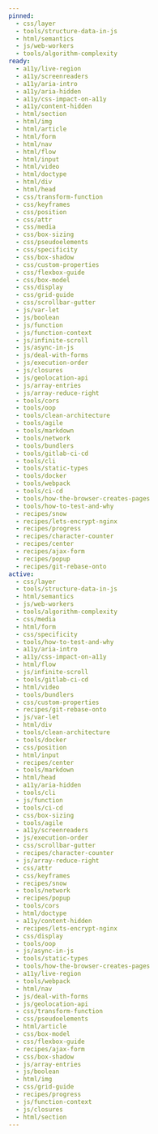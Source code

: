 ```yaml
---
pinned:
  - css/layer
  - tools/structure-data-in-js
  - html/semantics
  - js/web-workers
  - tools/algorithm-complexity
ready:
  - a11y/live-region
  - a11y/screenreaders
  - a11y/aria-intro
  - a11y/aria-hidden
  - a11y/css-impact-on-a11y
  - a11y/content-hidden
  - html/section
  - html/img
  - html/article
  - html/form
  - html/nav
  - html/flow
  - html/input
  - html/video
  - html/doctype
  - html/div
  - html/head
  - css/transform-function
  - css/keyframes
  - css/position
  - css/attr
  - css/media
  - css/box-sizing
  - css/pseudoelements
  - css/specificity
  - css/box-shadow
  - css/custom-properties
  - css/flexbox-guide
  - css/box-model
  - css/display
  - css/grid-guide
  - css/scrollbar-gutter
  - js/var-let
  - js/boolean
  - js/function
  - js/function-context
  - js/infinite-scroll
  - js/async-in-js
  - js/deal-with-forms
  - js/execution-order
  - js/closures
  - js/geolocation-api
  - js/array-entries
  - js/array-reduce-right
  - tools/cors
  - tools/oop
  - tools/clean-architecture
  - tools/agile
  - tools/markdown
  - tools/network
  - tools/bundlers
  - tools/gitlab-ci-cd
  - tools/cli
  - tools/static-types
  - tools/docker
  - tools/webpack
  - tools/ci-cd
  - tools/how-the-browser-creates-pages
  - tools/how-to-test-and-why
  - recipes/snow
  - recipes/lets-encrypt-nginx
  - recipes/progress
  - recipes/character-counter
  - recipes/center
  - recipes/ajax-form
  - recipes/popup
  - recipes/git-rebase-onto
active:
  - css/layer
  - tools/structure-data-in-js
  - html/semantics
  - js/web-workers
  - tools/algorithm-complexity
  - css/media
  - html/form
  - css/specificity
  - tools/how-to-test-and-why
  - a11y/aria-intro
  - a11y/css-impact-on-a11y
  - html/flow
  - js/infinite-scroll
  - tools/gitlab-ci-cd
  - html/video
  - tools/bundlers
  - css/custom-properties
  - recipes/git-rebase-onto
  - js/var-let
  - html/div
  - tools/clean-architecture
  - tools/docker
  - css/position
  - html/input
  - recipes/center
  - tools/markdown
  - html/head
  - a11y/aria-hidden
  - tools/cli
  - js/function
  - tools/ci-cd
  - css/box-sizing
  - tools/agile
  - a11y/screenreaders
  - js/execution-order
  - css/scrollbar-gutter
  - recipes/character-counter
  - js/array-reduce-right
  - css/attr
  - css/keyframes
  - recipes/snow
  - tools/network
  - recipes/popup
  - tools/cors
  - html/doctype
  - a11y/content-hidden
  - recipes/lets-encrypt-nginx
  - css/display
  - tools/oop
  - js/async-in-js
  - tools/static-types
  - tools/how-the-browser-creates-pages
  - a11y/live-region
  - tools/webpack
  - html/nav
  - js/deal-with-forms
  - js/geolocation-api
  - css/transform-function
  - css/pseudoelements
  - html/article
  - css/box-model
  - css/flexbox-guide
  - recipes/ajax-form
  - css/box-shadow
  - js/array-entries
  - js/boolean
  - html/img
  - css/grid-guide
  - recipes/progress
  - js/function-context
  - js/closures
  - html/section
---
```


